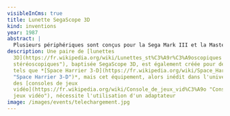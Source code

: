 ```yaml
---
visibleInCms: true
title: Lunette SegaScope 3D
kind: inventions
year: 1987
abstract: |
  Plusieurs périphériques sont conçus pour la Sega Mark III et la Master System.
description: Une paire de [lunettes
  3D](https://fr.wikipedia.org/wiki/Lunettes_st%C3%A9r%C3%A9oscopiques "Lunettes
  stéréoscopiques"), baptisée SegaScope 3D, est également créée pour des jeux
  tels que *[Space Harrier 3-D](https://fr.wikipedia.org/wiki/Space_Harrier_3-D
  "Space Harrier 3-D")*, mais cet équipement, alors inédit dans l'univers
  des [consoles de jeux
  vidéo](https://fr.wikipedia.org/wiki/Console_de_jeux_vid%C3%A9o "Console de
  jeux vidéo"), nécessite l'utilisation d'un adaptateur
image: /images/events/telechargement.jpg
---
```

